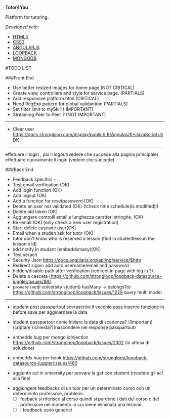 **Tutor4You**

Platform for tutoring.

*Developed with:*

* [HTML5](https://it.wikipedia.org/wiki/HTML5)
* [CSS3](https://it.wikipedia.org/wiki/CSS)
* [ANGULARJS](https://it.wikipedia.org/wiki/AngularJS)
* [LOOPBACK](https://strongloop.com/node-js/loopback-framework/)
* [MONGODB](https://it.wikipedia.org/wiki/MongoDB)

#TODO LIST

###Front End
* Use better resized images for home page (NOT CRITICAL)
* Create view, controllers and style for service page. (PARTIALS)
* Add responsive platform.html (CRITICAL)
* Need RegExp pattern for global validantion (PARTIALS)
* Set filter limit to mySkill (!IMPORTANT)
* Streaming Peer to Peer ? (NOT IMPORTANT)

---------------------------
* Clear user https://docs.strongloop.com/display/public/LB/AngularJS+JavaScript+SDK
--------------------------

effetuare il login , poi il logout(vedere che succede alla pagina principale) effettuare nuovamente il login (vedere che succede)

###Back End
* Feedback specifici +
* Test email verification   (OK)
* Add login function (OK)
* Add logout (OK)
* Add a function for  resetpassword (OK)
* Delete an user not validated (OK)  (!check time schedule(is modified)!)
* Delete old token (OK)
* Aggiungere controlli email e lunghezza caratteri stringhe. (OK)
*  Re-email (OK) (only check a new user registration)
* Start delete cascade user(OK)
* Email when a studen ask for tutor (OK)
* tutor don't know who is reserved a lesson (find in studentlesson the lesson's id)
* add notify in student (embeddsmany)(OK)
* Test serach
*  Security Json https://docs.angularjs.org/api/ng/service/$http
* Redirect signin add auto username/email and password
* hidden/disable path after verification (redirect in page with log in ?)
* Delete a cascata {https://github.com/strongloop/loopback-datasource-juggler/issues/88}.
* provare (vedi university student) hasMany  -> belongsTo) https://github.com/strongloop/loopback/issues/1229 query multi model
____________________________________________________________________________________________________________
* student post passpartout sovrascrive il vecchio pass inserire funzione in before save per aggioarnare la data
* student passpartout come inviare la data di scadenza? (!important) (criptare richiesta?)(nascondere nel response passpartout)
* embedds bug per mongo idInjection https://github.com/strongloop/loopback/issues/2302 (in attesa di soluzione)
* embedds bug per hook https://github.com/strongloop/loopback-datasource-juggler/issues/480

* aggiunto acl in university per  provare la get con student (rivedere gli acl alla fine)

+ aggiungere feedbacks di un tuor per un determinato corso con un determinato professore,
    problemi:
     - [ ] feeback si riferisce al corso quindi si perdono i dati del corso e del  professore nel momento in cui viene eliminata una lezione.
     - [ ] I feedback sono generici

